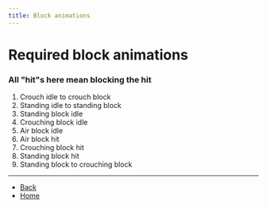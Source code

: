 ```yaml
---
title: Block animations
---
```

<!-- ## ⚠️ Any clickable hyperlinks have additional important information -->

# Required block animations

### All "hit"s here mean blocking the hit

<ol>
  <li>Crouch idle to crouch block</li> <!-- <a href="./blocks/standing-high"> </a> -->
  <li>Standing idle to standing block</li> <!-- <a href="./blocks/standing-mid"> </a> -->
  <li>Standing block idle</li> <!-- <a href="./blocks/standing-low"> </a> -->
  <li>Crouching block idle</li> <!-- <a href="./blocks/knocked-back"> </a> -->
  <li>Air block idle</li> <!-- <a href="./blocks/air-hit"> </a> -->
  <li>Air block hit</li> <!-- <a href="./blocks/air-hit"> </a> -->
  <li>Crouching block hit</li> <!-- <a href="./blocks/air-hit"> </a> -->
  <li>Standing block hit</li> <!-- <a href="./blocks/air-hit"> </a> -->
  <li>Standing block to crouching block</li> <!-- <a href="./blocks/air-hit"> </a> -->
</ol>

---

- [Back](./sprites)
- [Home](../)
